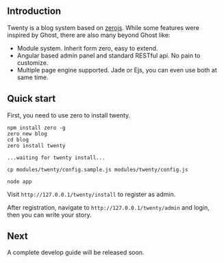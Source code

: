 ## Introduction

Twenty is a blog system based on [zerojs](http://github.com/sskyy/zero). While some features were inspired by Ghost, there are also many beyond Ghost like:

 - Module system. Inherit form zero, easy to extend.
 - Angular based admin panel and standard RESTful api. No pain to customize.
 - Multiple page engine supported. Jade or Ejs, you can even use both at same time.

 
## Quick start

First, you need to use zero to install twenty.


```
npm install zero -g
zero new blog
cd blog
zero install twenty

...waiting for twenty install...

cp modules/twenty/config.sample.js modules/twenty/config.js

node app
```

Visit `http://127.0.0.1/twenty/install` to register as admin.

After registration, navigate to `http://127.0.0.1/twenty/admin` and login, then you can write your story.


## Next

A complete develop guide will be released soon.
